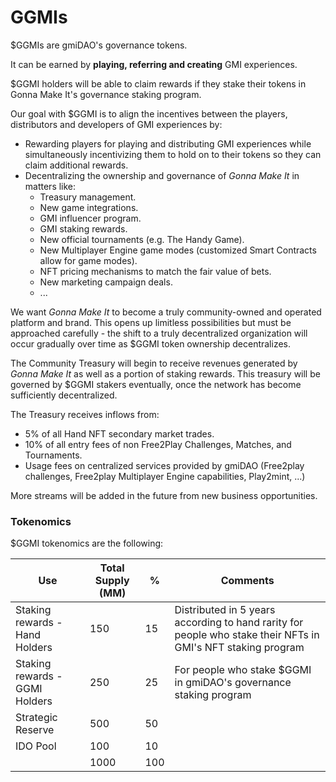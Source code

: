 # GGMIs

$GGMIs are gmiDAO's governance tokens.&#x20;

It can be earned by **playing, referring and creating** GMI experiences.

$GGMI holders will be able to claim rewards if they stake their tokens in Gonna Make It's governance staking program.

Our goal with $GGMI is to align the incentives between the players, distributors and developers of GMI experiences by:

* Rewarding players for playing and distributing GMI experiences while simultaneously incentivizing them to hold on to their tokens so they can claim additional rewards.
* Decentralizing the ownership and governance of _Gonna Make It_ in matters like:
  * Treasury management.
  * New game integrations.
  * GMI influencer program.
  * GMI staking rewards.
  * New official tournaments (e.g. The Handy Game).
  * New Multiplayer Engine game modes (customized Smart Contracts allow for game modes).
  * NFT pricing mechanisms to match the fair value of bets.
  * New marketing campaign deals.
  * ...

We want _Gonna Make It_ to become a truly community-owned and operated platform and brand. This opens up limitless possibilities but must be approached carefully - the shift to a truly decentralized organization will occur gradually over time as $GGMI token ownership decentralizes.

The Community Treasury will begin to receive revenues generated by _Gonna Make It_ as well as a portion of staking rewards. This treasury will be governed by $GGMI stakers eventually, once the network has become sufficiently decentralized.

The Treasury receives inflows from:

* 5% of all Hand NFT secondary market trades.
* 10% of all entry fees of non Free2Play Challenges, Matches, and Tournaments.
* Usage fees on centralized services provided by gmiDAO (Free2play challenges, Free2play Multiplayer Engine capabilities, Play2mint, ...)

More streams will be added in the future from new business opportunities.

### Tokenomics

$GGMI tokenomics are the following:

| Use                            | Total Supply (MM) | %   | Comments                                                                                                     |
| ------------------------------ | ----------------- | --- | ------------------------------------------------------------------------------------------------------------ |
| Staking rewards - Hand Holders | 150               | 15  | Distributed in 5 years according to hand rarity for people who stake their NFTs in GMI's NFT staking program |
| Staking rewards - GGMI Holders | 250               | 25  | For people who stake $GGMI in gmiDAO's governance staking program                                            |
| Strategic Reserve              | 500               | 50  |                                                                                                              |
| IDO Pool                       | 100               | 10  |                                                                                                              |
|                                | 1000              | 100 |                                                                                                              |
